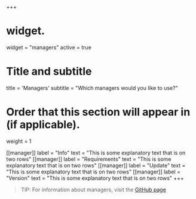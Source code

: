 +++
# widget.
widget = "managers"
active = true

# Title and subtitle
title = 'Managers'
subtitle = "Which managers would you like to use?"

# Order that this section will appear in (if applicable).
weight = 1

[[manager]]
  label = "Info"
  text = "This is some explanatory text that is on two rows"
[[manager]]
  label = "Requirements"
  text = "This is some explanatory text that is on two rows"
[[manager]]
  label = "Update"
  text = "This is some explanatory text that is on two rows"
[[manager]]
  label = "Version"
  text = "This is some explanatory text that is on two rows"
+++

> TIP: For information about managers, visit the [GitHub page](https://github.com/thoth-station/kebechet/tree/master/kebechet/managers)
